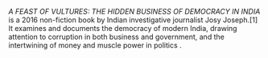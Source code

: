 _A FEAST OF VULTURES: THE HIDDEN BUSINESS OF DEMOCRACY IN INDIA_ is a 2016 non-fiction book by Indian investigative journalist Josy Joseph.[1] It examines and documents the democracy of modern India, drawing attention to corruption in both business and government, and the intertwining of money and muscle power in politics .
